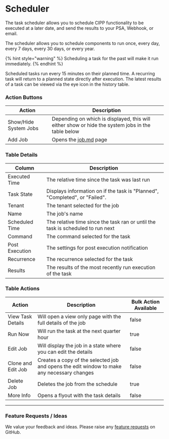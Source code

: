 # Scheduler

The task scheduler allows you to schedule CIPP functionality to be executed at a later date, and send the results to your PSA, Webhook, or email.&#x20;

The scheduler allows you to schedule components to run once, every day, every 7 days, every 30 days, or every year.

{% hint style="warning" %}
Scheduling a task for the past will make it run immediately.
{% endhint %}

Scheduled tasks run every 15 minutes on their planned time. A recurring task will return to a planned state directly after execution. The latest results of a task can be viewed via the eye icon in the history table.

### Action Buttons

| Action                | Description                                                                                       |
| --------------------- | ------------------------------------------------------------------------------------------------- |
| Show/Hide System Jobs | Depending on which is displayed, this will either show or hide the system jobs in the table below |
| Add Job               | Opens the [job.md](job.md "mention") page                                                         |

### Table Details

| Column         | Description                                                                     |
| -------------- | ------------------------------------------------------------------------------- |
| Executed Time  | The relative time since the task was last run                                   |
| Task State     | Displays information on if the task is "Planned", "Completed", or "Failed".     |
| Tenant         | The tenant selected for the job                                                 |
| Name           | The job's name                                                                  |
| Scheduled Time | The relative time since the task ran or until the task is scheduled to run next |
| Command        | The command selected for the task                                               |
| Post Execution | The settings for post execution notification                                    |
| Recurrence     | The recurrence selected for the task                                            |
| Results        | The results of the most recently run execution of the task                      |

### Table Actions

<table><thead><tr><th>Action</th><th>Description</th><th data-type="checkbox">Bulk Action Available</th></tr></thead><tbody><tr><td>View Task Details</td><td>Will open a view only page with the full details of the job</td><td>false</td></tr><tr><td>Run Now</td><td>Will run the task at the next quarter hour</td><td>true</td></tr><tr><td>Edit Job</td><td>Will display the job in a state where you can edit the details</td><td>false</td></tr><tr><td>Clone and Edit Job</td><td>Creates a copy of the selected job and opens the edit window to make any necessary changes</td><td>false</td></tr><tr><td>Delete Job</td><td>Deletes the job from the schedule</td><td>true</td></tr><tr><td>More Info</td><td>Opens a flyout with the task details</td><td>false</td></tr></tbody></table>

***

### Feature Requests / Ideas

We value your feedback and ideas. Please raise any [feature requests](https://github.com/KelvinTegelaar/CIPP/issues/new?assignees=\&labels=enhancement%2Cno-priority\&projects=\&template=feature.yml\&title=%5BFeature+Request%5D%3A+) on GitHub.
